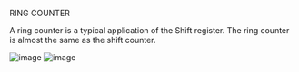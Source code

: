 RING COUNTER

A ring counter is a typical application of the Shift register. The ring counter is almost the same as the shift counter. 

![image](https://github.com/user-attachments/assets/87d0ea26-440d-49d9-9089-0d8c76df929d)
![image](https://github.com/user-attachments/assets/db7a7f40-fc48-472a-af9e-15c18f325ec5)

